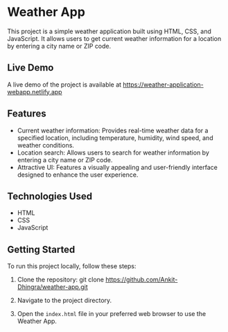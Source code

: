 # Weather App

This project is a simple weather application built using HTML, CSS, and JavaScript. It allows users to get current weather information for a location by entering a city name or ZIP code.

## Live Demo

A live demo of the project is available at https://weather-application-webapp.netlify.app

## Features

- Current weather information: Provides real-time weather data for a specified location, including temperature, humidity, wind speed, and weather conditions.
- Location search: Allows users to search for weather information by entering a city name or ZIP code.
- Attractive UI: Features a visually appealing and user-friendly interface designed to enhance the user experience.

## Technologies Used

- HTML
- CSS
- JavaScript

## Getting Started

To run this project locally, follow these steps:

1. Clone the repository:
git clone https://github.com/Ankit-Dhingra/weather-app.git

2. Navigate to the project directory.

3. Open the `index.html` file in your preferred web browser to use the Weather App.

